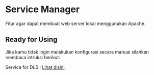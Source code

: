 # Service Manager

Fitur agar dapat membuat web server lokal menggunakan Apache.



## Ready for Using

Jika kamu tidak ingin melakukan konfigurasi secara manual silahkan membaca intruksi berikut:

Service for DLS : [Lihat disini](service-dls.md)